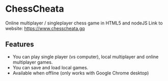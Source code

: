 # ChessCheata
Online multiplayer / singleplayer chess game in HTML5 and nodeJS
Link to website: https://www.chesscheata.gq

## Features
 - You can play single player (vs computer), local multiplayer and online multiplayer games.
 - You can save and load local games.
 - Available when offline (only works with Google Chrome desktop)
